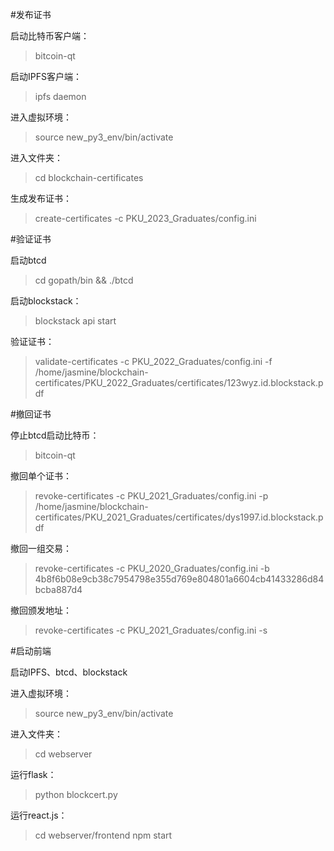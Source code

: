 #发布证书

启动比特币客户端：
>bitcoin-qt

启动IPFS客户端：
>ipfs daemon

进入虚拟环境：
>source new_py3_env/bin/activate

进入文件夹：
>cd blockchain-certificates

生成发布证书：
>create-certificates -c PKU_2023_Graduates/config.ini

#验证证书

启动btcd
>cd gopath/bin && ./btcd

启动blockstack：
>blockstack api start

验证证书：
>validate-certificates -c PKU_2022_Graduates/config.ini -f /home/jasmine/blockchain-certificates/PKU_2022_Graduates/certificates/123wyz.id.blockstack.pdf

#撤回证书

停止btcd启动比特币：
>bitcoin-qt

撤回单个证书：
>revoke-certificates -c PKU_2021_Graduates/config.ini -p /home/jasmine/blockchain-certificates/PKU_2021_Graduates/certificates/dys1997.id.blockstack.pdf

撤回一组交易：
>revoke-certificates -c PKU_2020_Graduates/config.ini -b 4b8f6b08e9cb38c7954798e355d769e804801a6604cb41433286d84bcba887d4

撤回颁发地址：
>revoke-certificates -c PKU_2021_Graduates/config.ini -s

#启动前端

启动IPFS、btcd、blockstack

进入虚拟环境：
>source new_py3_env/bin/activate

进入文件夹：
>cd webserver

运行flask：
>python blockcert.py

运行react.js：
>cd webserver/frontend
>npm start





